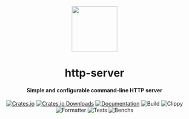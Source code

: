 <div>
  <div align="center" style="display: block; text-align: center;">
    <img src="https://avatars.githubusercontent.com/u/122044824?s=400&u=a90857a96069dbb669412b1bbca8ef6757610d9c&v=4" height="120" width="120" />
  </div>
  <h1 align="center">http-server</h1>
  <h4 align="center">Simple and configurable command-line HTTP server</h4>
</div>

<div align="center">

  [![Crates.io](https://img.shields.io/crates/v/http-server.svg)](https://crates.io/crates/http-server)
  [![Crates.io Downloads](https://img.shields.io/crates/d/http-server.svg)](https://crates.io/crates/http-server)
  [![Documentation](https://docs.rs/http-server/badge.svg)](https://docs.rs/http-server)
  ![Build](https://github.com/http-server-rs/http-server/workflows/build/badge.svg)
  ![Clippy](https://github.com/http-server-rs/http-server/workflows/clippy/badge.svg)
  ![Formatter](https://github.com/http-server-rs/http-server/workflows/fmt/badge.svg)
  ![Tests](https://github.com/http-server-rs/http-server/workflows/test/badge.svg)
  ![Benchs](https://github.com/http-server-rs/http-server/workflows/bench/badge.svg)

</div>
